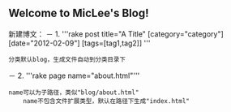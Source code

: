 ## Welcome to MicLee's Blog!

新建博文：
－ 1. '''rake post title="A Title" [category="category"] [date="2012-02-09"] [tags=[tag1,tag2]] '''


	分类默认blog，生成文件自动到分类目录下

－ 2. '''rake page name="about.html"'''


	name可以为子路径，类似"blog/about.html"
        name不包含文件扩展类型，默认在路径下生成"index.html"
